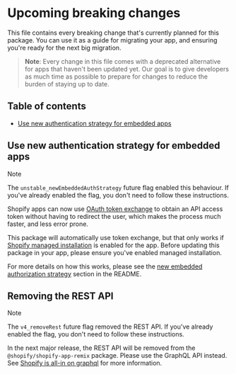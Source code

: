# Upcoming breaking changes

This file contains every breaking change that's currently planned for this package.
You can use it as a guide for migrating your app, and ensuring you're ready for the next big migration.

> **Note**: Every change in this file comes with a deprecated alternative for apps that haven't been updated yet.
> Our goal is to give developers as much time as possible to prepare for changes to reduce the burden of staying up to date.

## Table of contents

- [Use new authentication strategy for embedded apps](#use-new-authentication-strategy-for-embedded-apps)

## Use new authentication strategy for embedded apps

> [!NOTE]
> The `unstable_newEmbeddedAuthStrategy` future flag enabled this behaviour.
> If you've already enabled the flag, you don't need to follow these instructions.

Shopify apps can now use [OAuth token exchange](https://shopify.dev/docs/apps/auth/get-access-tokens/token-exchange) to obtain an API access token without having to redirect the user, which makes the process much faster, and less error prone.

This package will automatically use token exchange, but that only works if [Shopify managed installation](https://shopify.dev/docs/apps/auth/installation#shopify-managed-installation) is enabled for the app.
Before updating this package in your app, please ensure you've enabled managed installation.

For more details on how this works, please see the [new embedded authorization strategy](../README.md#new-embedded-authorization-strategy) section in the README.


## Removing the REST API

> [!NOTE]
> The `v4_removeRest` future flag removed the REST API.
> If you've already enabled the flag, you don't need to follow these instructions.

In the next major release, the REST API will be removed from the `@shopify/shopify-app-remix` package. Please use the GraphQL API instead. See [Shopify is all-in on graphql](https://www.shopify.com/ca/partners/blog/all-in-on-graphql) for more information.
